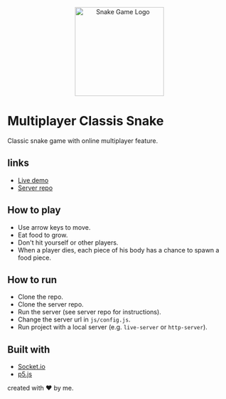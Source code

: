 <!-- Classic snake game with online multiplayer feature -->
<!-- Centered logo image -->
<p align="center">
  <img src="https://raw.githubusercontent.com/Vavarine/snake-front/master/assets/logo.png" alt="Snake Game Logo" width="200" />
</p>

# Multiplayer Classis Snake

Classic snake game with online multiplayer feature.

## links

- [Live demo](https://github.com/Vavarine/snake-web)
- [Server repo](https://github.com/Vavarine/snake-server)

## How to play

- Use arrow keys to move.
- Eat food to grow.
- Don't hit yourself or other players.
- When a player dies, each piece of his body has a chance to spawn a food piece.

## How to run

- Clone the repo.
- Clone the server repo.
- Run the server (see server repo for instructions).
- Change the server url in `js/config.js`.
- Run project with a local server (e.g. `live-server` or `http-server`).

## Built with

- [Socket.io](https://socket.io/)
- [p5.js](https://p5js.org/)

created with ❤️ by me.

